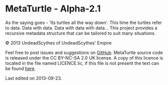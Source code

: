 # MetaTurtle - Alpha-2.1 #

As the saying goes - 'Its turtles all the way down'. This time
the turtles refer to data. Data with data. Data with data with data... This
project provides a recursive metadata structure that can be tailored to suit
many situations.

&copy; 2013 UndeadScythes of UndeadScythes' Empire

Feel free to post issues and suggestions on [GitHub](https://github.com/UndeadScythes/MetaTurtle).
MetaTurtle source code is released under the CC BY-NC-SA 2.0 UK license.
A copy of this licence is located in the file named LICENCE.lic, if this file is
not present the text can be found [here](http://creativecommons.org/licenses/by-nc-sa/2.0/uk/legalcode).

Last edited on 2013-09-23.
